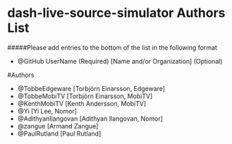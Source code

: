 # dash-live-source-simulator Authors List
#####Please add entries to the bottom of the list in the following format
* @GitHub UserName (Required) [Name and/or Organization] (Optional)

#Authors
* @TobbeEdgeware [Torbjörn Einarsson, Edgeware]
* @TobbeMobiTV [Torbjörn Einarsson, MobiTV]
* @KenthMobiTV [Kenth Andersson, MobiTV]
* @Yi [Yi Lee, Nomor]
* @AdithyanIlangovan [Adithyan Ilangovan, Nomor]
* @zangue [Armand Zangue]
* @PaulRutland [Paul Rutland]
